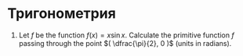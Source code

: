 # Тригонометрия

<Block type="tasks">

1.  Let $f$ be the function $f(x) = x \sin x$. Calculate the primitive function $f$ passing through the point $( \dfrac{\pi}{2}, 0 )$ (units in radians).

</Block>
